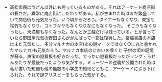 - 高松市民はうどん以外にも誇っているものがある。それはアーケード商店街の長さだ。異常に商店街にこだわりがある。私が生まれた時はまだ繁盛していて商店街も元気だった。いつ頃からだろう。ダイエーもなくなり、東宝も松竹もなくなり、コトブキヤもなくなりなにもなくなった。
そごうもなくなったし、天満屋もなくなった。なんとか三越だけは残っている。とか言っていたら野田屋元気の野田さんががんばって一部は復興した。宮脇書店の本店は未だ元気だし、多分マルナカの本店(あの謎マークではなく○に丸と書かれたマルナカ)も元気だろう。マルナカ本店のにおいを嗅ぐと
子供の頃の記憶が蘇る。東宝の謎看板も好きだった。でっかい謎看板だったがリング・らせんあたりが最後だったような気がする。ミューツーの逆襲が公開された時は私が書いた短冊も他の無数の小学生の短冊とともに、アーケードにぶら下げられた。それで謎フリスビーをもらった気がする。
